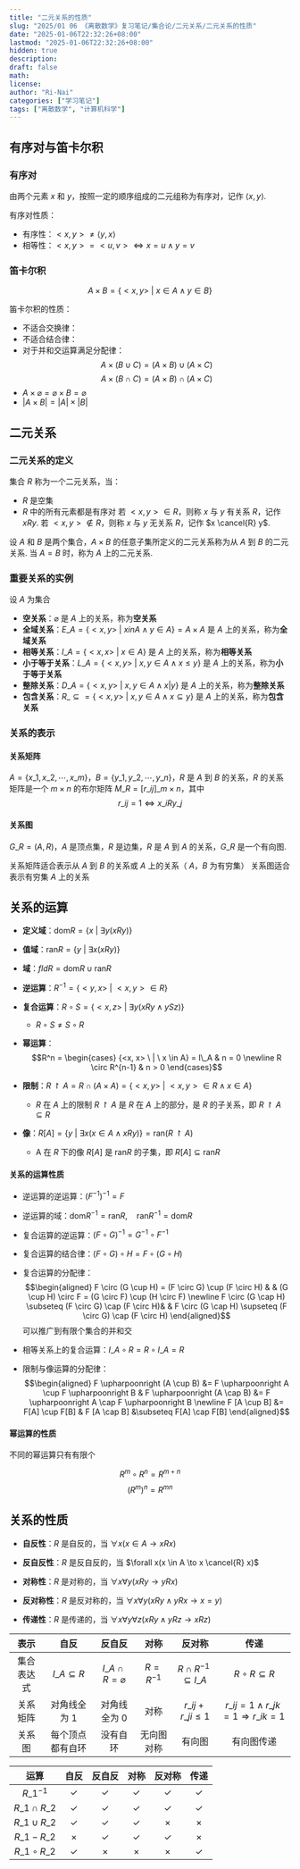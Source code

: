 ```yaml
---
title: "二元关系的性质"
slug: "2025/01 06 《离散数学》复习笔记/集合论/二元关系/二元关系的性质"
date: "2025-01-06T22:32:26+08:00"
lastmod: "2025-01-06T22:32:26+08:00"
hidden: true
description:
draft: false
math:
license:
author: "Ri-Nai"
categories: ["学习笔记"]
tags: ["离散数学", "计算机科学"]
---
```

## 有序对与笛卡尔积
### 有序对
由两个元素 $x$ 和 $y$，按照一定的顺序组成的二元组称为有序对，记作 $\langle x,y \rangle$.

有序对性质：
- 有序性：$<x,y> \neq  \langle y,x \rangle$
- 相等性：$<x,y> = <u,v> \Leftrightarrow x = u \land y = v$

### 笛卡尔积
$$A \times B = \lbrace <x,y> \ | \ x \in A \land y \in B \rbrace$$

笛卡尔积的性质：
- 不适合交换律：
- 不适合结合律：
- 对于并和交运算满足分配律：
$$A \times (B \cup C) = (A \times B) \cup (A \times C)$$
$$A \times (B \cap C) = (A \times B) \cap (A \times C)$$
- $A \times \varnothing = \varnothing \times B = \varnothing$
- $\left|A \times B\right| = \left|A\right| \times \left|B\right|$

## 二元关系
### 二元关系的定义
集合 $R$ 称为一个二元关系，当：
- $R$ 是空集
- $R$ 中的所有元素都是有序对
若 $<x,y> \in R$，则称 $x$ 与 $y$ 有关系 $R$，记作 $xRy$.
若 $<x,y> \notin R$，则称 $x$ 与 $y$ 无关系 $R$，记作 $x \cancel{R} y$.

设 $A$ 和 $B$ 是两个集合，$A \times B$ 的任意子集所定义的二元关系称为从 $A$ 到 $B$ 的二元关系.
当 $A = B$ 时，称为 $A$ 上的二元关系.

### 重要关系的实例
设 $A$ 为集合
- **空关系**：$\varnothing$ 是 $A$ 上的关系，称为**空关系**
- **全域关系**：$E\_A = \lbrace <x, y> \ | \ x in A \land y \in A \rbrace = A \times A$ 是 $A$ 上的关系，称为**全域关系**
- **相等关系**：$I\_A = \lbrace <x, x> \ | \ x \in A \rbrace$ 是 $A$ 上的关系，称为**相等关系**
- **小于等于关系**：$L\_A = \lbrace <x, y> \ | \ x, y \in A \land x \leq y \rbrace$ 是 $A$ 上的关系，称为**小于等于关系**
- **整除关系**：$D\_A = \lbrace  <x, y> \ | \ x, y \in A \land x | y  \rbrace$ 是 $A$ 上的关系，称为**整除关系**
- **包含关系**：$R\_\subseteq = \lbrace <x, y> \ | \ x, y \in A \land x \subseteq y \rbrace$ 是 $A$ 上的关系，称为**包含关系**

### 关系的表示
#### 关系矩阵
$A = \lbrace x\_1, x\_2, \cdots, x\_m \rbrace$，$B = \lbrace y\_1, y\_2, \cdots, y\_n \rbrace$，$R$ 是 $A$ 到 $B$ 的关系，$R$ 的关系矩阵是一个 $m \times n$ 的布尔矩阵 $M\_R = [r\_{ij}]\_{m \times n}$，其中
$$r\_{ij} = 1 \Leftrightarrow x\_i R y\_j$$

#### 关系图
$G\_R = (A, R)$，$A$ 是顶点集，$R$ 是边集，$R$ 是 $A$ 到 $A$ 的关系，$G\_R$ 是一个有向图.

关系矩阵适合表示从 $A$ 到 $B$ 的关系或 $A$ 上的关系（ $A$，$B$ 为有穷集）
关系图适合表示有穷集 $A$ 上的关系 

## 关系的运算
- **定义域**：$\mathrm{dom}R = \lbrace x \ | \ \exists y(xRy) \rbrace$
- **值域**：$\mathrm{ran}R = \lbrace y \ | \ \exists x(xRy) \rbrace$
- **域**：$fldR = \mathrm{dom}R \cup \mathrm{ran}R$

- **逆运算**：$R^{-1} = \lbrace <y, x> \ | \ <x, y> \in R \rbrace$
- **复合运算**：$R \circ S = \lbrace <x, z> \ | \ \exists y(xRy \land ySz) \rbrace$
    - $R \circ S \neq S \circ R$
- **幂运算**：
$$R^n = \begin{cases}
{<x, x> \ | \ x \in A} = I\_A & n = 0 \newline 
R \circ R^{n-1} & n > 0
\end{cases}$$

- **限制**：$R \upharpoonright A = R \cap (A \times A) = \lbrace <x, y> \ | \ <x, y> \in R \land x \in A \rbrace$
    - $R$ 在 $A$ 上的限制 $R \upharpoonright A$ 是 $R$ 在 $A$ 上的部分，是 $R$ 的子关系，即 $R \upharpoonright A \subseteq R$
- **像**：$R[A] = \lbrace y \ | \ \exists x(x \in A \land xRy) \rbrace = \mathrm{ran}(R \upharpoonright A)$
    - A 在 $R$ 下的像 $R[A]$ 是 $\mathrm{ran}R$ 的子集，即 $R[A] \subseteq \mathrm{ran}R$           

	
#### 关系的运算性质
- 逆运算的逆运算：$(F^{-1})^{-1} = F$
- 逆运算的域：$\mathrm{dom}R^{-1} = \mathrm{ran}R, \quad \mathrm{ran}R^{-1} = \mathrm{dom}R$

- 复合运算的逆运算：$(F \circ G)^{-1} = G^{-1} \circ F^{-1}$
- 复合运算的结合律：$(F \circ G) \circ H = F \circ (G \circ H)$
- 复合运算的分配律：
$$\begin{aligned}
F \circ (G \cup H) = (F \circ G) \cup (F \circ H) & & 
(G \cup H) \circ F = (G \circ F) \cup (H \circ F) \newline 
F \circ (G \cap H) \subseteq (F \circ G) \cap (F \circ H)& & 
F \circ (G \cap H) \supseteq (F \circ G) \cap (F \circ H)
\end{aligned}$$
可以推广到有限个集合的并和交

- 相等关系上的复合运算：$I\_A \circ R = R \circ I\_A = R$

- 限制与像运算的分配律：
$$\begin{aligned}
F \upharpoonright (A \cup B) &= F \upharpoonright A \cup F \upharpoonright B &
F \upharpoonright (A \cap B) &= F \upharpoonright A \cap F \upharpoonright B \newline 
F [A \cup B] &= F[A] \cup F[B] &
F [A \cap B] &\subseteq F[A] \cap F[B]
\end{aligned}$$

#### 幂运算的性质
不同的幂运算只有有限个

$$R^m \circ R^n = R^{m+n}$$
$$(R^m)^n = R^{mn}$$

## 关系的性质
- **自反性**：$R$ 是自反的，当 $\forall x(x \in A \to xRx)$
- **反自反性**：$R$ 是反自反的，当 $\forall x(x \in A \to x \cancel{R} x)$
- **对称性**：$R$ 是对称的，当 $\forall x \forall y(xRy \to yRx)$
- **反对称性**：$R$ 是反对称的，当 $\forall x \forall y(xRy \land yRx \to x = y)$

- **传递性**：$R$ 是传递的，当 $\forall x \forall y \forall z(xRy \land yRz \to xRz)$

| 表示 | 自反 | 反自反 | 对称 | 反对称 | 传递 |
| :--: | :--: | :----: | :--: | :----: | :--: |
| 集合表达式 | $I\_A \subseteq R$ | $I\_A \cap R = \varnothing$ | $R = R^{-1}$ | $R \cap R^{-1} \subseteq I\_A$ | $R \circ R \subseteq R$ |
| 关系矩阵 | 对角线全为 1 | 对角线全为 0 | 对称 | $r\_{ij} + r\_{ji} \leq 1$ | $r\_{ij} = 1 \land r\_{jk} = 1 \Rightarrow r\_{ik} = 1$ |
| 关系图 | 每个顶点都有自环 | 没有自环 | 无向图对称 | 有向图 | 有向图传递 |

|       运算        |      自反      |     反自反      |      对称      |     反对称      |      传递      |
| :-------------: | :----------: | :----------: | :----------: | :----------: | :----------: |
|   $R\_1^{-1}$    | $\checkmark$ | $\checkmark$ | $\checkmark$ | $\checkmark$ | $\checkmark$ |
| $R\_1 \cap R\_2$  | $\checkmark$ | $\checkmark$ | $\checkmark$ | $\checkmark$ | $\checkmark$ |
| $R\_1 \cup R\_2$  | $\checkmark$ | $\checkmark$ | $\checkmark$ |   $\times$   |   $\times$   |
|   $R\_1 - R\_2$   |   $\times$   | $\checkmark$ | $\checkmark$ | $\checkmark$ |   $\times$   |
| $R\_1 \circ R\_2$ |   $\checkmark$   |   $\times$   |   $\times$   |   $\times$   | $\checkmark$ |
